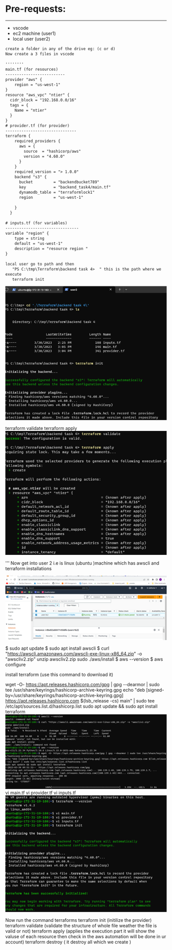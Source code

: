 # Pre-requests: 
--------------
* vscode
* ec2 machine (user1)
* local user (user2)

```
create a folder in any of the drive eg: (c or d) 
Now create a 3 files in vscode 

''''''''
main.tf (for resources)
--------------------------
provider "aws" {
    region = "us-west-1"
}
resource "aws_vpc" "ntier" {
  cidr_block = "192.168.0.0/16"
  tags = {
    Name = "ntier"
  }
}
# provider.tf (for provider)
-------------------------------
terraform {
    required_providers {
      aws = {
        source  = "hashicorp/aws"
        version = "4.60.0"
      }
    }
    required_version = "> 1.0.0"
    backend "s3" {
      bucket         = "backendbucket789"
      key            = "backend_task4/main.tf"
      dynamodb_table = "terraformlock1"
      region         = "us-west-1"
  
    }
  }
  
# inputs.tf (for variables) 
--------------------------------
variable "region" {
    type = string
    default = "us-west-1"
    description = "resource region "
}

local user go to path and then 
   "PS C:\tmp\Terraform\backend task 4>  " this is the path where we execute 
   terraform init
```
![preview](imges/img01.png)

  terraform validate 
  terraform apply 
![preview](imges/img02.png) 

'''
Now get into user 2 i.e is linux (ubuntu )machine which has awscli and terraform installations 

![preview](imges/img03.png) 


$ sudo apt update
$ sudo apt install awscli 
$ curl "https://awscli.amazonaws.com/awscli-exe-linux-x86_64.zip" -o "awscliv2.zip"
unzip awscliv2.zip
sudo ./aws/install
$ aws --version
$ aws configure 

install terraform (use this command to download it) 

wget -O- https://apt.releases.hashicorp.com/gpg | gpg --dearmor | sudo tee /usr/share/keyrings/hashicorp-archive-keyring.gpg
echo "deb [signed-by=/usr/share/keyrings/hashicorp-archive-keyring.gpg] https://apt.releases.hashicorp.com $(lsb_release -cs) main" | sudo tee /etc/apt/sources.list.d/hashicorp.list
sudo apt update && sudo apt install terraform 
![preview](imges/img04.png)
vi main.tf 
vi provider.tf
vi inputs.tf 
![preview](imges/img05.png) 

Now run the command terraforms
terraform init (initilize the provider)
terraform validate (validate the structure of whole file weather the file is valid or not)
terraform apply (applies the execution part it will show the valuse of each resource then check in the aws automation will be done in ur account)
terraform destroy ( it destroy all which we create ) 
